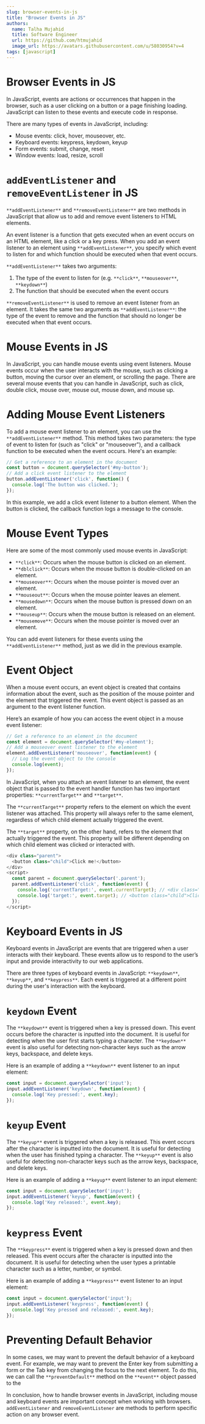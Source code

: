 ```yaml
---
slug: browser-events-in-js
title: "Browser Events in JS"
authors:
  name: Talha Mujahid
  title: Software Engineer
  url: https://github.com/htmujahid
  image_url: https://avatars.githubusercontent.com/u/58030954?v=4
tags: [javascript]
---
```


Browser Events in JS
====================

In JavaScript, events are actions or occurrences that happen in the browser, such as a user clicking on a button or a page finishing loading. JavaScript can listen to these events and execute code in response.
<!-- truncate -->

There are many types of events in JavaScript, including:

*   Mouse events: click, hover, mouseover, etc.
*   Keyboard events: keypress, keydown, keyup
*   Form events: submit, change, reset
*   Window events: load, resize, scroll

`addEventListener` and `removeEventListener` in JS
==================================================

`**addEventListener**` and `**removeEventListener**` are two methods in JavaScript that allow us to add and remove event listeners to HTML elements.

An event listener is a function that gets executed when an event occurs on an HTML element, like a click or a key press. When you add an event listener to an element using `**addEventListener**`, you specify which event to listen for and which function should be executed when that event occurs.

`**addEventListener**` takes two arguments:

1.  The type of the event to listen for (e.g. `**click**`, `**mouseover**`, `**keydown**`)
2.  The function that should be executed when the event occurs

`**removeEventListener**` is used to remove an event listener from an element. It takes the same two arguments as `**addEventListener**`: the type of the event to remove and the function that should no longer be executed when that event occurs.

Mouse Events in JS
==================

In JavaScript, you can handle mouse events using event listeners. Mouse events occur when the user interacts with the mouse, such as clicking a button, moving the cursor over an element, or scrolling the page. There are several mouse events that you can handle in JavaScript, such as click, double click, mouse over, mouse out, mouse down, and mouse up.

Adding Mouse Event Listeners
============================

To add a mouse event listener to an element, you can use the `**addEventListener**` method. This method takes two parameters: the type of event to listen for (such as "click" or "mouseover"), and a callback function to be executed when the event occurs. Here's an example:

```js
// Get a reference to an element in the document  
const button = document.querySelector('#my-button');  
// Add a click event listener to the element  
button.addEventListener('click', function() {  
  console.log('The button was clicked.');  
});
```

In this example, we add a click event listener to a button element. When the button is clicked, the callback function logs a message to the console.

Mouse Event Types
=================

Here are some of the most commonly used mouse events in JavaScript:

*   `**click**`: Occurs when the mouse button is clicked on an element.
*   `**dblclick**`: Occurs when the mouse button is double-clicked on an element.
*   `**mouseover**`: Occurs when the mouse pointer is moved over an element.
*   `**mouseout**`: Occurs when the mouse pointer leaves an element.
*   `**mousedown**`: Occurs when the mouse button is pressed down on an element.
*   `**mouseup**`: Occurs when the mouse button is released on an element.
*   `**mousemove**`: Occurs when the mouse pointer is moved over an element.

You can add event listeners for these events using the `**addEventListener**` method, just as we did in the previous example.

Event Object
============

When a mouse event occurs, an event object is created that contains information about the event, such as the position of the mouse pointer and the element that triggered the event. This event object is passed as an argument to the event listener function.

Here’s an example of how you can access the event object in a mouse event listener:

```js
// Get a reference to an element in the document  
const element = document.querySelector('#my-element');  
// Add a mouseover event listener to the element  
element.addEventListener('mouseover', function(event) {  
  // Log the event object to the console  
  console.log(event);  
});
```

In JavaScript, when you attach an event listener to an element, the event object that is passed to the event handler function has two important properties: `**currentTarget**` and `**target**`.

The `**currentTarget**` property refers to the element on which the event listener was attached. This property will always refer to the same element, regardless of which child element actually triggered the event.

The `**target**` property, on the other hand, refers to the element that actually triggered the event. This property will be different depending on which child element was clicked or interacted with.

```js
<div class="parent">  
  <button class="child">Click me!</button>  
</div>  
<script>  
  const parent = document.querySelector('.parent');  
  parent.addEventListener('click', function(event) {  
    console.log('currentTarget:', event.currentTarget); // <div class="parent">...</div>  
    console.log('target:', event.target); // <button class="child">Click me!</button>  
  });  
</script>
```

Keyboard Events in JS
=====================

Keyboard events in JavaScript are events that are triggered when a user interacts with their keyboard. These events allow us to respond to the user’s input and provide interactivity to our web applications.

There are three types of keyboard events in JavaScript: `**keydown**`, `**keyup**`, and `**keypress**`. Each event is triggered at a different point during the user's interaction with the keyboard.

`keydown` Event
===============

The `**keydown**` event is triggered when a key is pressed down. This event occurs before the character is inputted into the document. It is useful for detecting when the user first starts typing a character. The `**keydown**` event is also useful for detecting non-character keys such as the arrow keys, backspace, and delete keys.

Here is an example of adding a `**keydown**` event listener to an input element:

```js
const input = document.querySelector('input');  
input.addEventListener('keydown', function(event) {  
  console.log('Key pressed:', event.key);  
});
```

`keyup` Event
=============

The `**keyup**` event is triggered when a key is released. This event occurs after the character is inputted into the document. It is useful for detecting when the user has finished typing a character. The `**keyup**` event is also useful for detecting non-character keys such as the arrow keys, backspace, and delete keys.

Here is an example of adding a `**keyup**` event listener to an input element:

```js
const input = document.querySelector('input');  
input.addEventListener('keyup', function(event) {  
  console.log('Key released:', event.key);  
});
```

`keypress` Event
================

The `**keypress**` event is triggered when a key is pressed down and then released. This event occurs after the character is inputted into the document. It is useful for detecting when the user types a printable character such as a letter, number, or symbol.

Here is an example of adding a `**keypress**` event listener to an input element:

```js
const input = document.querySelector('input');  
input.addEventListener('keypress', function(event) {  
  console.log('Key pressed and released:', event.key);  
});
```

Preventing Default Behavior
===========================

In some cases, we may want to prevent the default behavior of a keyboard event. For example, we may want to prevent the Enter key from submitting a form or the Tab key from changing the focus to the next element. To do this, we can call the `**preventDefault**` method on the `**event**` object passed to the

In conclusion, how to handle browser events in JavaScript, including mouse and keyboard events are important concept when working with browsers. `addEventListener` and `removeEventListener` are methods to perform specific action on any browser event.